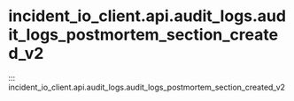 # incident_io_client.api.audit_logs.audit_logs_postmortem_section_created_v2

::: incident_io_client.api.audit_logs.audit_logs_postmortem_section_created_v2